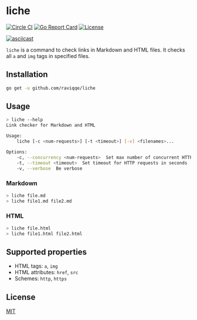 # liche

[![Circle CI](https://img.shields.io/circleci/project/github/raviqqe/liche.svg?style=flat-square)](https://circleci.com/gh/raviqqe/liche)
[![Go Report Card](https://goreportcard.com/badge/github.com/raviqqe/liche?style=flat-square)](https://goreportcard.com/report/github.com/raviqqe/liche)
[![License](https://img.shields.io/github/license/raviqqe/liche.svg?style=flat-square)](LICENSE)

[![asciicast](https://asciinema.org/a/148110.png)](https://asciinema.org/a/148110)

`liche` is a command to check links in Markdown and HTML files.
It checks all `a` and `img` tags in specified files.

## Installation

```sh
go get -u github.com/raviqqe/liche
```

## Usage

```sh
> liche --help
Link checker for Markdown and HTML

Usage:
	liche [-c <num-requests>] [-t <timeout>] [-v] <filenames>...

Options:
	-c, --concurrency <num-requests>  Set max number of concurrent HTTP requests [default: 32]
	-t, --timeout <timeout>  Set timeout for HTTP requests in seconds
	-v, --verbose  Be verbose
```

### Markdown

```sh
> liche file.md
> liche file1.md file2.md
```

### HTML

```sh
> liche file.html
> liche file1.html file2.html
```

## Supported properties

- HTML tags: `a`, `img`
- HTML attributes: `href`, `src`
- Schemes: `http`, `https`

## License

[MIT](LICENSE)
